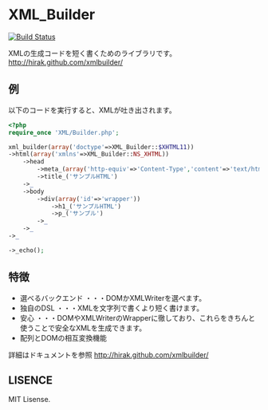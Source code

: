 XML_Builder
======================================================

[![Build Status](https://travis-ci.org/hirak/php-XML_Builder.png?branch=master)](https://travis-ci.org/hirak/php-XML_Builder)

XMLの生成コードを短く書くためのライブラリです。
http://hirak.github.com/xmlbuilder/

例
------------------------------------------------------

以下のコードを実行すると、XMLが吐き出されます。

```php
<?php
require_once 'XML/Builder.php';

xml_builder(array('doctype'=>XML_Builder::$XHTML11))
->html(array('xmlns'=>XML_Builder::NS_XHTML))
    ->head
        ->meta_(array('http-equiv'=>'Content-Type','content'=>'text/html; charset=UTF-8'))
        ->title_('サンプルHTML')
    ->_
    ->body
        ->div(array('id'=>'wrapper'))
            ->h1_('サンプルHTML')
            ->p_('サンプル')
        ->_
    ->_
->_

->_echo();
```

特徴
------------------------------------------------------

* 選べるバックエンド ・・・DOMかXMLWriterを選べます。
* 独自のDSL ・・・XMLを文字列で書くより短く書けます。
* 安心 ・・・DOMやXMLWriterのWrapperに徹しており、これらをきちんと使うことで安全なXMLを生成できます。
* 配列とDOMの相互変換機能

詳細はドキュメントを参照
http://hirak.github.com/xmlbuilder/


LISENCE
------------------------------------------------------

MIT Lisense.
